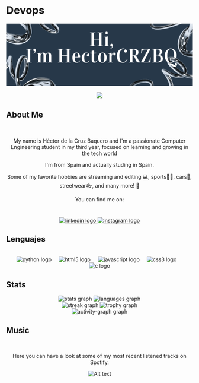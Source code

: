 # Devops

![banner](banner.png)

<p align="center"> 
  <img src="https://profile-counter.glitch.me/HectorCRZBQ/count.svg" />
</p>

## About Me
<br clear="both">
<p align="center">My name is Héctor de la Cruz Baquero and I'm a passionate Computer Engineering student in my third year, focused on learning and growing in the tech world
<br clear="both">
<p align="center">I'm from Spain and actually studing in Spain.
 <br clear="both">
<p align="center">Some of my favorite hobbies are streaming and editing 💻, sports🏋️‍♂️, cars🚗, streetwear👓, and many more! 🎉
<br clear="both">
<p align="center">You can find me on:

###

<br clear="both">

<div align="center">
  <a href="https://www.linkedin.com/in/h%C3%A9ctor-de-la-cruz-baquero-ba193429b/" target="_blank">
    <img src="https://raw.githubusercontent.com/maurodesouza/profile-readme-generator/master/src/assets/icons/social/linkedin/default.svg" width="52" height="40" alt="linkedin logo"  />
  </a>
  <a href="https://www.instagram.com/hector.baq/" target="_blank">
    <img src="https://raw.githubusercontent.com/maurodesouza/profile-readme-generator/master/src/assets/icons/social/instagram/default.svg" width="52" height="40" alt="instagram logo"  />
  </a>
</div>

## Lenguajes

<br clear="both">
<div align="center">
  <img src="https://cdn.jsdelivr.net/gh/devicons/devicon/icons/python/python-plain.svg" height="40" alt="python logo"  />
  <img width="12" />
  <img src="https://cdn.jsdelivr.net/gh/devicons/devicon/icons/html5/html5-plain.svg" height="40" alt="html5 logo"  />
  <img width="12" />
  <img src="https://cdn.jsdelivr.net/gh/devicons/devicon/icons/javascript/javascript-plain.svg" height="40" alt="javascript logo"  />
  <img width="12" />
  <img src="https://cdn.jsdelivr.net/gh/devicons/devicon/icons/css3/css3-plain.svg" height="40" alt="css3 logo"  />
  <img width="12" />
  <img src="https://cdn.jsdelivr.net/gh/devicons/devicon/icons/c/c-plain.svg" height="40" alt="c logo"  />
</div>

###

## Stats

<div align="center">
  <img src="https://github-readme-stats.vercel.app/api?username=HectorCRZBQ&theme=vue-dark&show_icons=true&hide_border=true&count_private=tru" height="155" alt="stats graph"  />
  <img src="https://github-readme-stats.vercel.app/api/top-langs?username=HectorCRZBQ&locale=en&hide_title=false&layout=compact&card_width=320&langs_count=6&theme=vue-dark&hide_border=true&order=2" height="155" alt="languages graph"  />
</div>

<div align="center">
  <img src="https://streak-stats.demolab.com?user=HectorCRZBQ&locale=en&mode=daily&theme=vue-dark&hide_border=true&border_radius=5&date_format=j%20M%5B%20Y%5D&order=3" height="158" alt="streak graph"  />
  <img src="https://github-profile-trophy.vercel.app?username=HectorCRZBQ&theme=tokyonight&column=4&row=2&margin-w=9&margin-h=4&no-bg=false&no-frame=false&order=4" height="158" alt="trophy graph"  />
</div>

<div align="center">
  <img src="https://github-readme-activity-graph.vercel.app/graph?username=HectorCRZBQ&radius=16&theme=vue&area=false&order=5&hide_border=true&hide_title=false" height="283" alt="activity-graph graph"  />
</div>

## Music
<br clear="both">
<p align="center">Here you can have a look at some of my most recent listened tracks on Spotify.

<p align="center">
  <img src="https://spotify-recently-played-readme.vercel.app/api?user=92twchba1fclcu03gtamo7drh" alt="Alt text" width="450">
</p>